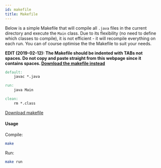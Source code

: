 ```yaml
---
id: makefile
title: Makefile
---
```


Below is a simple Makefile that will compile all `.java` files in the current directory and execute the `Main` class.
Due to its flexibility (no need to define which classes to compile), it is not efficient - it will recompile everything on each run.
You can of course optimise the the Makefile to suit your needs.

**EDIT (2019-02-12): The Makefile should be indented with TABs not spaces. Do not copy and paste straight from this webpage since it contains spaces. [Download the makefile instead](/files/makefile)**


```makefile
default:
	javac *.java

run:
	java Main

clean:
	rm *.class
```
[Download makefile](/files/makefile)

#### Usage
Compile:
```sh
make
```

Run:
```sh
make run
```